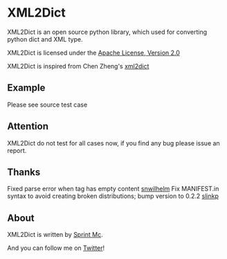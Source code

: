# XML2Dict

XML2Dict is an open source python library, which used for converting python dict and XML type.

XML2Dict is licensed under the [Apache License, Version 2.0](http://www.apache.org/licenses/LICENSE-2.0.html)

XML2Dict is inspired from Chen Zheng's [xml2dict](http://github.com/nkchenz/xml2dict/tree)


## Example

Please see source test case


## Attention

XML2Dict do not test for all cases now, if you find any bug please issue an report.

## Thanks
Fixed parse error when tag has empty content [snwilhelm](https://gist.github.com/1209773)
Fix MANIFEST.in syntax to avoid creating broken distributions; bump version to 0.2.2 [slinkp](https://github.com/mcspring/XML2Dict/pull/2)


## About

XML2Dict is written by [Sprint Mc](https://github.com/mcspring).

And you can follow me on [Twitter](http://twitter.com/mcspring)!
